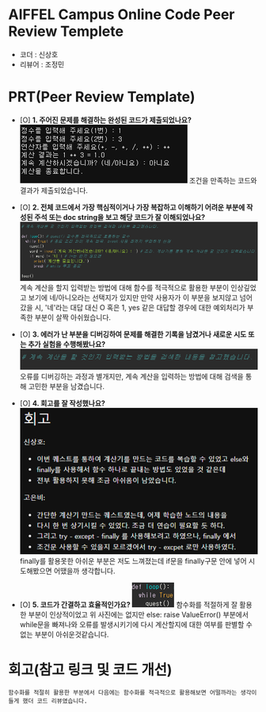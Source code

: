 # AIFFEL Campus Online Code Peer Review Templete
- 코더 : 신상호
- 리뷰어 : 조정민


# PRT(Peer Review Template)
- [O]  **1. 주어진 문제를 해결하는 완성된 코드가 제출되었나요?**
    ![Alt text](Quest04_1.png)
    조건을 만족하는 코드와 결과가 제출되었습니다.
    
- [O]  **2. 전체 코드에서 가장 핵심적이거나 가장 복잡하고 이해하기 어려운 부분에 작성된 
주석 또는 doc string을 보고 해당 코드가 잘 이해되었나요?**
    ![Alt text](Quest04_2.png)
    계속 계산을 할지 입력받는 방법에 대해 함수를 적극적으로 활용한 부분이 인상깊었고 보기에 네/아니오라는 선택지가 있지만 만약 사용자가 이 부분을 보지않고 넘어갔을 시, '네'라는 대답 대신 O 혹은 1, yes 같은 대답할 경우에 대한 예외처리가 부족한 부분이 살짝 아쉬웠습니다.
    
- [O]  **3. 에러가 난 부분을 디버깅하여 문제를 해결한 기록을 남겼거나
새로운 시도 또는 추가 실험을 수행해봤나요?**
    ![Alt text](Quest04_3.png)
    오류를 디버깅하는 과정과 별개지만, 계속 계산을 입력하는 방법에 대해 검색을 통해 고민한 부분을 남겼습니다.
        
- [O]  **4. 회고를 잘 작성했나요?**
    ![Alt text](Quest04_4.png)
    finally를 활용못한 아쉬운 부분은 저도 느껴졌는데 if문을 finally구문 안에 넣어 시도해봤으면 어땠을까 생각합니다.
        
- [O]  **5. 코드가 간결하고 효율적인가요?**
    ![Alt text](Quest04_5.png)
    함수화를 적절하게 잘 활용한 부분이 인상적이었고 위 사진에는 없지만 else: raise ValueError() 부분에서 while문을 빠져나와 오류를 발생시키기에 다시 계산할지에 대한 여부를 판별할 수 없는 부분이 아쉬운것같습니다.


# 회고(참고 링크 및 코드 개선)
```
함수화를 적절히 활용한 부분에서 다음에는 함수화를 적극적으로 활용해보면 어떨까라는 생각이 들게 했더 코드 리뷰였습니다.
```
